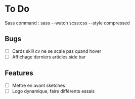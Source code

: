 # To Do

Sass command :
sass --watch scss:css --style compressed

## Bugs
- [ ] Cards skill cv ne se scale pas quand hover
- [ ] Affichage derniers articles side bar

## Features
- [ ] Mettre en avant sketches
- [ ] Logo dynamique, faire différents essais
